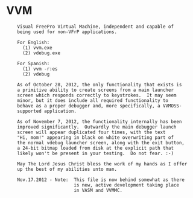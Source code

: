 VVM
====
        Visual FreePro Virtual Machine, independent and capable of
        being used for non-VFrP applications.
		
		For English:
		  (1) vvm.exe
		  (2) vdebug.exe
		
		For Spanish:
		  (1) vvm -r:es
		  (2) vdebug

        As of October 28, 2012, the only functionality that exists is
        a primitive ability to create screens from a main launcher
        screen which responds correctly to keystrokes.  It may seem
        minor, but it does include all required functionality to
        behave as a proper debugger and, more specifically, a VVMOSS-
        supported application.
        
        As of November 7, 2012, the functionality internally has been
        improved significantly.  Outwardly the main debugger launch
        screen will appear duplicated four times, with the text
        "Hi, mom!" appearing in black on white overwriting part of
        the normal vdebug launcher screen, along with the exit button,
		a 24-bit bitmap loaded from disk at the explicit path that
		likely won't be present in your testing.  Do not fear. :-)
        
        May The Lord Jesus Christ bless the work of my hands as I offer
        up the best of my abilities unto man.

        Nov.17.2012 - Note:  This file is now behind somewhat as there
                             is new, active development taking place
                             in VASM and VVMMC.